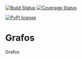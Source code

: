[![Build Status](https://travis-ci.org/wagnerfns/Grafos.svg?branch=master)](https://travis-ci.org/wagnerfns/Grafos)
[![Coverage Status](https://coveralls.io/repos/github/wagnerfns/Grafos/badge.svg?branch=master)](https://coveralls.io/github/wagnerfns/Grafos?branch=master)



[![PyPI license](https://img.shields.io/pypi/l/ansicolortags.svg)](https://pypi.python.org/pypi/ansicolortags/)

# Grafos
Grafos

